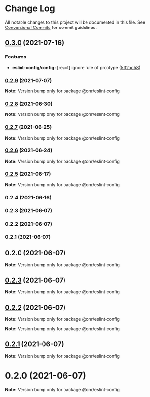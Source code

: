 # Change Log

All notable changes to this project will be documented in this file.
See [Conventional Commits](https://conventionalcommits.org) for commit guidelines.

## [0.3.0](https://github.com/OnrampLab/onr-react-ui/compare/@onr/eslint-config@0.2.9...@onr/eslint-config@0.3.0) (2021-07-16)


### Features

* **eslint-config/config:** [react] ignore rule of proptype ([532bc58](https://github.com/OnrampLab/onr-react-ui/commit/532bc58ff3375b309b58ffb23426c9ce75169020))



### [0.2.9](https://github.com/OnrampLab/onr-react-ui/compare/@onr/eslint-config@0.2.8...@onr/eslint-config@0.2.9) (2021-07-07)

**Note:** Version bump only for package @onr/eslint-config





### [0.2.8](https://github.com/OnrampLab/onr-react-ui/compare/@onr/eslint-config@0.2.7...@onr/eslint-config@0.2.8) (2021-06-30)

**Note:** Version bump only for package @onr/eslint-config





### [0.2.7](https://github.com/OnrampLab/onr-react-ui/compare/@onr/eslint-config@0.2.6...@onr/eslint-config@0.2.7) (2021-06-25)

**Note:** Version bump only for package @onr/eslint-config





### [0.2.6](https://github.com/OnrampLab/onr-react-ui/compare/@onr/eslint-config@0.2.5...@onr/eslint-config@0.2.6) (2021-06-24)

**Note:** Version bump only for package @onr/eslint-config





### [0.2.5](https://github.com/OnrampLab/onr-react-ui/compare/@onr/eslint-config@0.2.4...@onr/eslint-config@0.2.5) (2021-06-17)

**Note:** Version bump only for package @onr/eslint-config





### 0.2.4 (2021-06-16)

### 0.2.3 (2021-06-07)

### 0.2.2 (2021-06-07)

### 0.2.1 (2021-06-07)

## 0.2.0 (2021-06-07)

**Note:** Version bump only for package @onr/eslint-config





## [0.2.3](https://github.com/OnrampLab/onr-react-ui/compare/v0.2.2...v0.2.3) (2021-06-07)

**Note:** Version bump only for package @onr/eslint-config





## [0.2.2](https://github.com/OnrampLab/onr-react-ui/compare/v0.2.1...v0.2.2) (2021-06-07)

**Note:** Version bump only for package @onr/eslint-config







**Note:** Version bump only for package @onr/eslint-config





## [0.2.1](https://github.com/OnrampLab/onr-react-ui/compare/v0.2.0...v0.2.1) (2021-06-07)

**Note:** Version bump only for package @onr/eslint-config





# 0.2.0 (2021-06-07)

**Note:** Version bump only for package @onr/eslint-config
